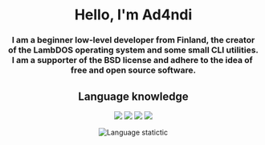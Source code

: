 <div align="center">
  <h1><b>Hello, I'm Ad4ndi</b></h1>
  <h3>I am a beginner low-level developer from Finland, the creator of the LambDOS operating system and some small CLI utilities. I am a supporter of the BSD license and adhere to the idea of ​​free and open source software.<br></h3>

  <h2><b>Language knowledge</b></h2>

<p align="center">
  <a href="#"><img src="https://img.shields.io/badge/C-%2300599C.svg?logo=c&logoColor=white&style=for-the-badge"></a>
  <a href="#"><img src="https://img.shields.io/badge/Lisp-%23CC0000.svg?logo=apachegroovy&logoColor=white&style=for-the-badge"></a>
  <a href="#"><img src="https://img.shields.io/badge/Assembly-%23A8B9CC.svg?logo=matrix&logoColor=white&style=for-the-badge"></a>
  <a href="#"><img src="https://img.shields.io/badge/Haskell-%235D4F85.svg?logo=haskell&logoColor=white&style=for-the-badge"></a>
</p>
  
  ![Language statictic](https://github-readme-stats.vercel.app/api/top-langs/?username=Ad4ndi&layout=donut&theme=dark)
</div>
